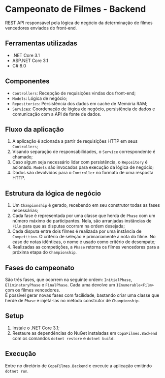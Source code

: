 # Campeonato de Filmes - Backend

REST API responsável pela lógica de negócio da determinação de filmes vencedores enviados do front-end.

## Ferramentas utilizadas
- .NET Core 3.1
- ASP.NET Core 3.1
- C# 8.0

## Componentes
- `Controllers`: Recepção de requisições vindas dos front-end;
- `Models`: Lógica de negócio;
- `Repositories`: Persistência dos dados em cache de Memória RAM;
- `Services`: Coordenação de lógica de negócio, persistência de dados e comunicação com a API de fonte de dados.

## Fluxo da aplicação
1. A aplicação é acionada a partir de requisições HTTP em seus `Controllers`;
2. Visando separação de responsabilidades, o `Service` correspondente é chamado;
3. Caso algum seja necessário lidar com persistência, o `Repository` é acionado. `Models` são invocados para execução da lógica de negócio;
4. Dados são devolvidos para o `Controller` no formato de uma resposta HTTP.

## Estrutura da lógica de negócio
1. Um `Championship` é gerado, recebendo em seu construtor todas as fases necessárias;
2. Cada fase é representada por uma classe que herda de `Phase` com um número máximo de participantes. Nela, são arranjadas instâncias de `Film` para que as disputas ocorram na ordem desejada;
3. Cada disputa entre dois filmes é realizada por uma instância de `Competition`. O critério de seleção é primariamente a nota do filme. No caso de notas idênticas, o nome é usado como critério de desempate;
4. Realizadas as competições, a `Phase` retorna os filmes vencedores para a próxima etapa do `Championship`.

## Fases do campeonato
São três fases, que ocorrem na seguinte ordem: `InitialPhase`, `EliminatoryPhase` e `FinalPhase`. Cada uma devolve um `IEnumerable<Film>` com os filmes vencedores.<br>
É possível gerar novas fases com facilidade, bastando criar uma classe que herde de `Phase` e injetá-las no método construtor de `Championship`.

## Setup
1. Instale o .NET Core 3.1;
2. Restaure as dependências do NuGet instaladas em `CopaFilmes.Backend` com os comandos `dotnet restore` e `dotnet build`.

## Execução
Entre no diretório de `CopaFilmes.Backend` e execute a aplicação emitindo `dotnet run`.